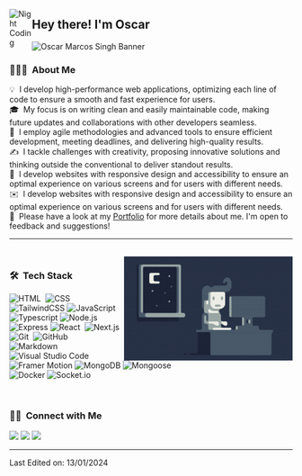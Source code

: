 <!-- ## 👋 &nbsp;Hey there! I'm Oscar -->
<img alt="Night Coding" src="./assets/Hand%20Wave.gif" width='40' align="left"/><h2>Hey there! I'm Oscar</h2>

![Oscar Marcos Singh Banner](https://personalpictures.s3.cubbit.eu/Banner.png)



### 👨🏻‍💻 &nbsp;About Me

💡 &nbsp;I develop high-performance web applications, optimizing each line of code to ensure a smooth and fast experience for users.\
🎓 &nbsp;My focus is on writing clean and easily maintainable code, making future updates and collaborations with other developers seamless.\
🌱 &nbsp;I employ agile methodologies and advanced tools to ensure efficient development, meeting deadlines, and delivering high-quality results.\
✍️ &nbsp;I tackle challenges with creativity, proposing innovative solutions and thinking outside the conventional to deliver standout results.\
💬 &nbsp;I develop websites with responsive design and accessibility to ensure an optimal experience on various screens and for users with different needs.\
✉️ &nbsp;I develop websites with responsive design and accessibility to ensure an optimal experience on various screens and for users with different needs.\
📄 &nbsp;Please have a look at my [Portfolio](https://tinomaster.vercel.app/) for more details about me. I'm open to feedback and suggestions!
<br>

-----


<br>
<img alt="Night Coding" src="https://raw.githubusercontent.com/AVS1508/AVS1508/master/assets/Night-Coding.gif" align="right"/>

### 🛠 &nbsp;Tech Stack

![HTML](https://img.shields.io/badge/-HTML-05122A?style=flat&logo=HTML5)&nbsp;
![CSS](https://img.shields.io/badge/-CSS-05122A?style=flat&logo=CSS3&logoColor=1572B6)&nbsp;
![TailwindCSS](https://img.shields.io/badge/Tailwind%20CSS-05122A%3Fstyle%3Dflat%26logo%3DHTML5?style=flat&logo=tailwindcss&color=%23142035)
![JavaScript](https://img.shields.io/badge/-JavaScript-05122A?style=flat&logo=javascript)&nbsp;
![Typescript](https://img.shields.io/badge/Typescript-05122A%3Fstyle%3Dflat%26logo%3DHTML5?style=flat&logo=typescript&color=%23142035)
![Node.js](https://img.shields.io/badge/-Node.js-05122A?style=flat&logo=node.js)&nbsp;\
![Express](https://img.shields.io/badge/Express-05122A%3Fstyle%3Dflat%26logo%3DHTML5?style=flat&logo=express&color=%23142035)
![React](https://img.shields.io/badge/-React-05122A?style=flat&logo=react)&nbsp;
![Next.js](https://img.shields.io/badge/Nextjs-05122A%3Fstyle%3Dflat%26logo%3DHTML5?style=flat&logo=Next.js&color=%23142035)
![Git](https://img.shields.io/badge/-Git-05122A?style=flat&logo=git)&nbsp;
![GitHub](https://img.shields.io/badge/-GitHub-05122A?style=flat&logo=github)&nbsp;\
![Markdown](https://img.shields.io/badge/-Markdown-05122A?style=flat&logo=markdown)
![Visual Studio Code](https://img.shields.io/badge/-Visual%20Studio%20Code-05122A?style=flat&logo=visual-studio-code&logoColor=007ACC)&nbsp;
![Framer Motion](https://img.shields.io/badge/Framer%20Motion-05122A%3Fstyle%3Dflat%26logo%3DHTML5?style=flat&logo=framer&color=%23142035)
![MongoDB](https://img.shields.io/badge/MongoDB-05122A%3Fstyle%3Dflat%26logo%3DHTML5?style=flat&logo=mongodb&color=%23142035)
![Mongoose](https://img.shields.io/badge/Mongoose-05122A%3Fstyle%3Dflat%26logo%3DHTML5?style=flat&logo=mongoose&color=%23142035)\
![Docker](https://img.shields.io/badge/Docker-05122A%3Fstyle%3Dflat%26logo%3DHTML5?style=flat&logo=docker&color=%23142035)
![Socket.io](https://img.shields.io/badge/Socket.io-05122A%3Fstyle%3Dflat%26logo%3DHTML5?style=flat&logo=socketdotio&color=%23142035)

<br>

### 🤝🏻 &nbsp;Connect with Me

<p align="start">
<a href="https://tinomaster.website/"><img src="https://img.shields.io/badge/-tinomaster.website-3423A6?style=flat&logo=Google-Chrome&logoColor=white"/></a>
<a href="https://www.linkedin.com/in/oscarmarcosmallon/"><img src="https://img.shields.io/badge/-Oscar%20Marcos-0077B5?style=flat&logo=Linkedin&logoColor=white"/></a>
<a href="mailto:ommallono@gmail"><img src="https://img.shields.io/badge/-ommallono@gmail-D14836?style=flat&logo=Gmail&logoColor=white"/></a>
</p>

-----

Last Edited on: 13/01/2024
